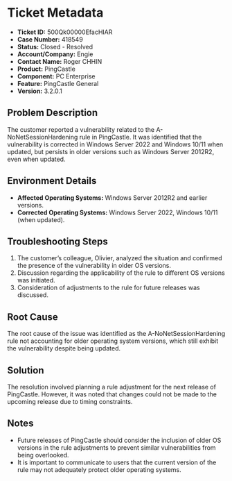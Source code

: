 # Ticket Metadata
- **Ticket ID:** 500Qk00000EfacHIAR
- **Case Number:** 418549
- **Status:** Closed - Resolved
- **Account/Company:** Engie
- **Contact Name:** Roger CHHIN
- **Product:** PingCastle
- **Component:** PC Enterprise
- **Feature:** PingCastle General
- **Version:** 3.2.0.1

## Problem Description
The customer reported a vulnerability related to the A-NoNetSessionHardening rule in PingCastle. It was identified that the vulnerability is corrected in Windows Server 2022 and Windows 10/11 when updated, but persists in older versions such as Windows Server 2012R2, even when updated.

## Environment Details
- **Affected Operating Systems:** Windows Server 2012R2 and earlier versions.
- **Corrected Operating Systems:** Windows Server 2022, Windows 10/11 (when updated).

## Troubleshooting Steps
1. The customer’s colleague, Olivier, analyzed the situation and confirmed the presence of the vulnerability in older OS versions.
2. Discussion regarding the applicability of the rule to different OS versions was initiated.
3. Consideration of adjustments to the rule for future releases was discussed.

## Root Cause
The root cause of the issue was identified as the A-NoNetSessionHardening rule not accounting for older operating system versions, which still exhibit the vulnerability despite being updated.

## Solution
The resolution involved planning a rule adjustment for the next release of PingCastle. However, it was noted that changes could not be made to the upcoming release due to timing constraints.

## Notes
- Future releases of PingCastle should consider the inclusion of older OS versions in the rule adjustments to prevent similar vulnerabilities from being overlooked.
- It is important to communicate to users that the current version of the rule may not adequately protect older operating systems.